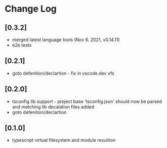 # Change Log

<!-- ## [Unreleased] -->

## [0.3.2]
- merged latest language tools (Nov 6. 2021, v0.14.11)
- e2e tests

## [0.2.1]
- goto defenition/declartion - fix in vscode.dev vfs

## [0.2.0]
- tsconfig lib support - project base 'tsconfig.json' should now be parsed and matching lib decalation files added
- goto defenition/declartion

## [0.1.0]
- typescript virtual filesystem and module resultion